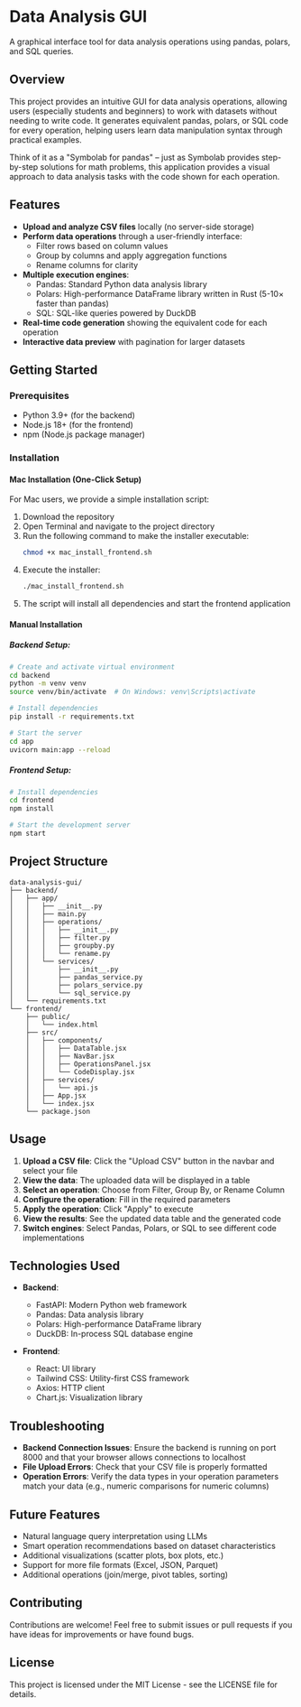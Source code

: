 # Data Analysis GUI

A graphical interface tool for data analysis operations using pandas, polars, and SQL queries.

## Overview

This project provides an intuitive GUI for data analysis operations, allowing users (especially students and beginners) to work with datasets without needing to write code. It generates equivalent pandas, polars, or SQL code for every operation, helping users learn data manipulation syntax through practical examples.

Think of it as a "Symbolab for pandas" – just as Symbolab provides step-by-step solutions for math problems, this application provides a visual approach to data analysis tasks with the code shown for each operation.

## Features

- **Upload and analyze CSV files** locally (no server-side storage)
- **Perform data operations** through a user-friendly interface:
  - Filter rows based on column values
  - Group by columns and apply aggregation functions
  - Rename columns for clarity
- **Multiple execution engines**:
  - Pandas: Standard Python data analysis library
  - Polars: High-performance DataFrame library written in Rust (5-10× faster than pandas)
  - SQL: SQL-like queries powered by DuckDB
- **Real-time code generation** showing the equivalent code for each operation
- **Interactive data preview** with pagination for larger datasets

## Getting Started

### Prerequisites

- Python 3.9+ (for the backend)
- Node.js 18+ (for the frontend)
- npm (Node.js package manager)

### Installation

#### Mac Installation (One-Click Setup)

For Mac users, we provide a simple installation script:

1. Download the repository
2. Open Terminal and navigate to the project directory
3. Run the following command to make the installer executable:
   ```bash
   chmod +x mac_install_frontend.sh
   ```
4. Execute the installer:
   ```bash
   ./mac_install_frontend.sh
   ```
5. The script will install all dependencies and start the frontend application

#### Manual Installation

##### Backend Setup:
```bash
# Create and activate virtual environment
cd backend
python -m venv venv
source venv/bin/activate  # On Windows: venv\Scripts\activate

# Install dependencies
pip install -r requirements.txt

# Start the server
cd app
uvicorn main:app --reload
```

##### Frontend Setup:
```bash
# Install dependencies
cd frontend
npm install

# Start the development server
npm start
```

## Project Structure

```
data-analysis-gui/
├── backend/
│   ├── app/
│   │   ├── __init__.py
│   │   ├── main.py
│   │   ├── operations/
│   │   │   ├── __init__.py
│   │   │   ├── filter.py
│   │   │   ├── groupby.py
│   │   │   └── rename.py
│   │   └── services/
│   │       ├── __init__.py
│   │       ├── pandas_service.py
│   │       ├── polars_service.py
│   │       └── sql_service.py
│   └── requirements.txt
└── frontend/
    ├── public/
    │   └── index.html
    ├── src/
    │   ├── components/
    │   │   ├── DataTable.jsx
    │   │   ├── NavBar.jsx
    │   │   ├── OperationsPanel.jsx
    │   │   └── CodeDisplay.jsx
    │   ├── services/
    │   │   └── api.js
    │   ├── App.jsx
    │   └── index.jsx
    └── package.json
```

## Usage

1. **Upload a CSV file**: Click the "Upload CSV" button in the navbar and select your file
2. **View the data**: The uploaded data will be displayed in a table
3. **Select an operation**: Choose from Filter, Group By, or Rename Column
4. **Configure the operation**: Fill in the required parameters
5. **Apply the operation**: Click "Apply" to execute
6. **View the results**: See the updated data table and the generated code
7. **Switch engines**: Select Pandas, Polars, or SQL to see different code implementations

## Technologies Used

- **Backend**:
  - FastAPI: Modern Python web framework
  - Pandas: Data analysis library
  - Polars: High-performance DataFrame library
  - DuckDB: In-process SQL database engine

- **Frontend**:
  - React: UI library
  - Tailwind CSS: Utility-first CSS framework
  - Axios: HTTP client
  - Chart.js: Visualization library

## Troubleshooting

- **Backend Connection Issues**: Ensure the backend is running on port 8000 and that your browser allows connections to localhost
- **File Upload Errors**: Check that your CSV file is properly formatted
- **Operation Errors**: Verify the data types in your operation parameters match your data (e.g., numeric comparisons for numeric columns)

## Future Features

- Natural language query interpretation using LLMs
- Smart operation recommendations based on dataset characteristics
- Additional visualizations (scatter plots, box plots, etc.)
- Support for more file formats (Excel, JSON, Parquet)
- Additional operations (join/merge, pivot tables, sorting)

## Contributing

Contributions are welcome! Feel free to submit issues or pull requests if you have ideas for improvements or have found bugs.

## License

This project is licensed under the MIT License - see the LICENSE file for details.
